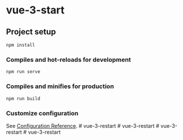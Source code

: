 # vue-3-start

## Project setup
```
npm install
```

### Compiles and hot-reloads for development
```
npm run serve
```

### Compiles and minifies for production
```
npm run build
```

### Customize configuration
See [Configuration Reference](https://cli.vuejs.org/config/).
#   v u e - 3 - r e s t a r t  
 #   v u e - 3 - r e s t a r t  
 #   v u e - 3 - r e s t a r t  
 #   v u e - 3 - r e s t a r t  
 